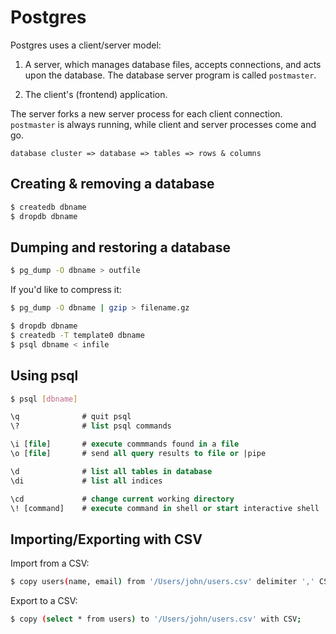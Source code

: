 # Postgres

Postgres uses a client/server model:

1. A server, which manages database files, accepts connections, and acts upon the database. The database server program is called `postmaster`.

2. The client's (frontend) application.

The server forks a new server process for each client connection. `postmaster` is always running, while client and server processes come and go.

    database cluster => database => tables => rows & columns


## Creating & removing a database

```sh
$ createdb dbname
$ dropdb dbname
```



## Dumping and restoring a database

```sh
$ pg_dump -O dbname > outfile
```

If you'd like to compress it:

```sh
$ pg_dump -O dbname | gzip > filename.gz

$ dropdb dbname
$ createdb -T template0 dbname
$ psql dbname < infile
```



## Using psql

```sh
$ psql [dbname]
```

```sql
\q              # quit psql
\?              # list psql commands

\i [file]       # execute commmands found in a file
\o [file]       # send all query results to file or |pipe

\d              # list all tables in database
\di             # list all indices

\cd             # change current working directory
\! [command]    # execute command in shell or start interactive shell
```



## Importing/Exporting with CSV

Import from a CSV:

```sh
$ copy users(name, email) from '/Users/john/users.csv' delimiter ',' CSV;
```

Export to a CSV:

```sh
$ copy (select * from users) to '/Users/john/users.csv' with CSV;
```
